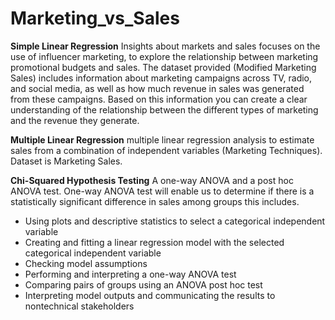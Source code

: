# Marketing_vs_Sales

**Simple Linear Regression**
Insights about markets and sales focuses on the use of influencer marketing, to explore the relationship between marketing promotional budgets and sales.
The dataset provided (Modified Marketing Sales) includes information about marketing campaigns across TV, radio, and social media, as well as how much revenue in sales was generated from these campaigns. Based on this information you can create a clear understanding of the relationship between the different types of marketing and the revenue they generate.

**Multiple Linear Regression**
multiple linear regression analysis to estimate sales from a combination of independent variables (Marketing Techniques). Dataset is Marketing Sales.

**Chi-Squared Hypothesis Testing**
A one-way ANOVA and a post hoc ANOVA test. One-way ANOVA test will enable us to determine if there is a statistically significant difference in sales among groups this includes.
  *  Using plots and descriptive statistics to select a categorical independent variable
  * Creating and fitting a linear regression model with the selected categorical independent variable
  * Checking model assumptions
  * Performing and interpreting a one-way ANOVA test
  * Comparing pairs of groups using an ANOVA post hoc test
  * Interpreting model outputs and communicating the results to nontechnical stakeholders
